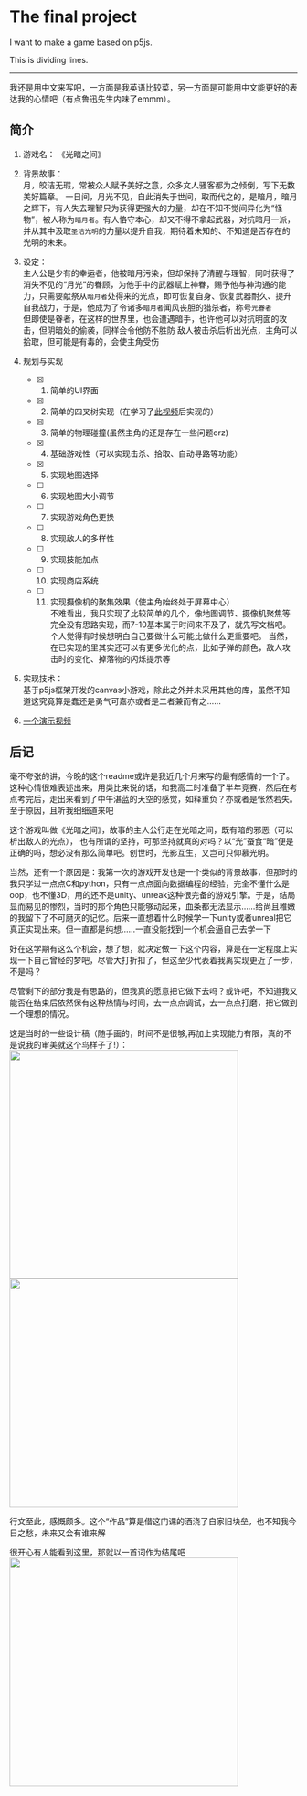 # The final project

I want to make a game based on p5js.

This is dividing lines.
***

我还是用中文来写吧，一方面是我英语比较菜，另一方面是可能用中文能更好的表达我的心情吧（有点鲁迅先生内味了emmm）。

## 简介

1. 游戏名： 《光暗之间》
2. 背景故事：  
   月，皎洁无瑕，常被众人赋予美好之意，众多文人骚客都为之倾倒，写下无数美好篇章。
一日间，月光不见，自此消失于世间，取而代之的，是暗月，暗月之辉下，有人失去理智只为获得更强大的力量，却在不知不觉间异化为“怪物”，被人称为`暗月者`。有人恪守本心，却又不得不拿起武器，对抗暗月一派，并从其中汲取`圣洁光明`的力量以提升自我，期待着未知的、不知道是否存在的光明的未来。
3. 设定：  
   主人公是少有的幸运者，他被暗月污染，但却保持了清醒与理智，同时获得了消失不见的“月光”的眷顾，为他手中的武器赋上神眷，赐予他与神沟通的能力，只需要献祭从`暗月者`处得来的光点，即可恢复自身、恢复武器耐久、提升自我战力，于是，他成为了令诸多`暗月者`闻风丧胆的猎杀者，称号`光眷者`  
   但即使是眷者，在这样的世界里，也会遭遇暗手，也许他可以对抗明面的攻击，但阴暗处的偷袭，同样会令他防不胜防
   敌人被击杀后析出光点，主角可以拾取，但可能是有毒的，会使主角受伤

4. 规划与实现
   - [X] 1. 简单的UI界面
   - [X] 2. 简单的四叉树实现（在学习了[此视频](https://www.youtube.com/watch?v=OJxEcs0w_kE)后实现的）
   - [X] 3. 简单的物理碰撞(虽然主角的还是存在一些问题orz)
   - [X] 4. 基础游戏性（可以实现击杀、拾取、自动寻路等功能）
   - [X] 5. 实现地图选择
   - [ ] 6. 实现地图大小调节
   - [ ] 7. 实现游戏角色更换
   - [ ] 8. 实现敌人的多样性
   - [ ] 9. 实现技能加点
   - [ ] 10. 实现商店系统
   - [ ] 11. 实现摄像机的聚集效果（使主角始终处于屏幕中心）  
    不难看出，我只实现了比较简单的几个，像地图调节、摄像机聚焦等完全没有思路实现，而7-10基本属于时间来不及了，就先写文档吧。个人觉得有时候想明白自己要做什么可能比做什么更重要吧。
    当然，在已实现的里其实还可以有更多优化的点，比如子弹的颜色，敌人攻击时的变化、掉落物的闪烁提示等

5. 实现技术：  
   基于p5js框架开发的canvas小游戏，除此之外并未采用其他的库，虽然不知道这究竟算是蠢还是勇气可嘉亦或者是二者兼而有之……

6. [一个演示视频](https://www.bilibili.com/video/BV1nL4y1F77P/)
## 后记

毫不夸张的讲，今晚的这个readme或许是我近几个月来写的最有感情的一个了。这种心情很难表述出来，用类比来说的话，和我高二时准备了半年竞赛，然后在考点考完后，走出来看到了中午湛蓝的天空的感觉，如释重负？亦或者是怅然若失。至于原因，且听我细细道来吧

这个游戏叫做《光暗之间》，故事的主人公行走在光暗之间，既有暗的邪恶（可以析出敌人的光点）， 也有所谓的坚持，可那坚持就真的对吗？以“光”蚕食“暗”便是正确的吗，想必没有那么简单吧。创世时，光影互生，又岂可只仰慕光明。  

当然，还有一个原因是：我第一次的游戏开发也是一个类似的背景故事，但那时的我只学过一点点C和python，只有一点点面向数据编程的经验，完全不懂什么是oop，也不懂3D，用的还不是unity、unreak这种很完备的游戏引擎。于是，结局显而易见的惨烈，当时的那个角色只能够动起来，血条都无法显示……给尚且稚嫩的我留下了不可磨灭的记忆。后来一直想着什么时候学一下unity或者unreal把它真正实现出来。但一直都是纯想……一直没能找到一个机会逼自己去学一下  

好在这学期有这么个机会，想了想，就决定做一下这个内容，算是在一定程度上实现一下自己曾经的梦吧，尽管大打折扣了，但这至少代表着我离实现更近了一步，不是吗？

尽管剩下的部分我是有思路的，但我真的愿意把它做下去吗？或许吧，不知道我又能否在结束后依然保有这种热情与时间，去一点点调试，去一点点打磨，把它做到一个理想的情况。

这是当时的一些设计稿（随手画的，时间不是很够,再加上实现能力有限，真的不是说我的审美就这个鸟样子了!）：
<img src="https://gitee.com/wujinhjun/picture-bed-for-wujinhjun/raw/master/img/002.png" width=400/>
<img src="https://gitee.com/wujinhjun/picture-bed-for-wujinhjun/raw/master/img/001.png" width=400/>

行文至此，感慨颇多。这个“作品”算是借这门课的酒浇了自家旧块垒，也不知我今日之愁，未来又会有谁来解

很开心有人能看到这里，那就以一首词作为结尾吧
<img src="https://gitee.com/wujinhjun/picture-bed-for-wujinhjun/raw/master/img/微信图片_20220513215545.jpg" width=400/>